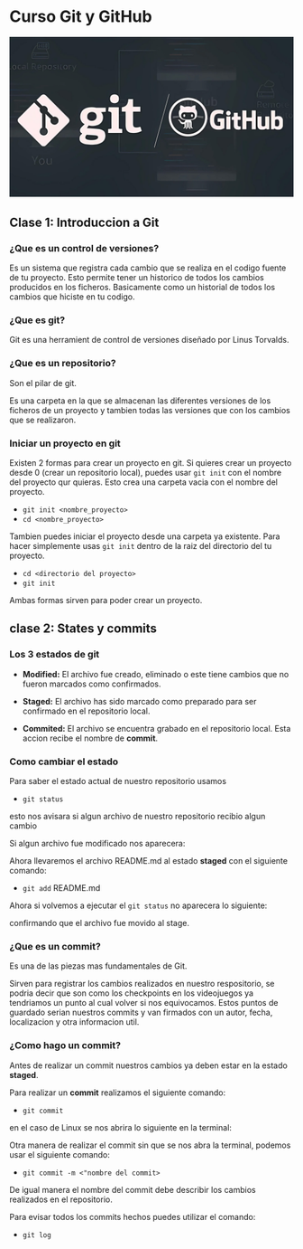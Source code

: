 # Curso Git y GitHub
![imagen_git_github](imagenes/R.jpeg)
## Clase 1: Introduccion a Git
### ¿Que es un control de versiones?
Es un sistema que registra cada cambio que se realiza 
en el codigo fuente de tu proyecto.
Esto permite tener un historico de todos los cambios 
producidos en los ficheros.
Basicamente como un historial de todos los cambios que 
hiciste en tu codigo. 
### ¿Que es git?
Git es una herramient de control de versiones diseñado por Linus Torvalds.
### ¿Que es un repositorio?
Son el pilar de git.

Es una carpeta en la que se almacenan las diferentes versiones de los ficheros 
de un proyecto y tambien todas las versiones que con los cambios que se realizaron.
### Iniciar un proyecto en git
Existen 2 formas para crear un proyecto en git.
Si quieres crear un proyecto desde 0 (crear un repositorio local), puedes usar `git init` con el nombre del proyecto qur quieras. Esto crea una carpeta vacia con el nombre del proyecto.
* ` git init <nombre_proyecto> ` 
* `cd <nombre_proyecto>`

Tambien puedes iniciar el proyecto desde una carpeta ya existente. Para hacer simplemente usas `git init` dentro de la raiz del directorio del tu proyecto.
* `cd <directorio del proyecto>`
* `git init`

Ambas formas sirven para poder crear un proyecto.
## clase 2: States y commits
### Los 3 estados de git 
* **Modified:** El archivo fue creado, eliminado o este tiene cambios que no fueron marcados como confirmados.

* **Staged:** El archivo has sido marcado como preparado para ser confirmado en el repositorio local.

* **Commited:** El archivo se encuentra grabado en el repositorio local. Esta accion recibe el nombre de **commit**.

### Como cambiar el estado
Para saber el estado actual de nuestro repositorio usamos
* `git status`

esto nos avisara si algun archivo de nuestro repositorio recibio algun cambio 

Si algun archivo fue modificado nos aparecera:

Ahora llevaremos el archivo README.md al estado **staged** con el siguiente comando:
* `git add` README.md

Ahora si volvemos a ejecutar el `git status` no aparecera lo siguiente:

confirmando que el archivo fue movido al stage.


### ¿Que es un commit?
Es una de las piezas mas fundamentales de Git.

Sirven para registrar los cambios realizados en nuestro respositorio, se podria decir que son como los checkpoints en los videojuegos ya tendriamos un punto al cual volver si nos equivocamos. Estos puntos de guardado serian nuestros commits y van firmados con un autor, fecha, localizacion y otra informacion util.

### ¿Como hago un commit?
Antes de realizar un commit nuestros cambios ya deben estar en la estado **staged**.

Para realizar un **commit** realizamos el siguiente comando:
* `git commit` 

en el caso de Linux se nos abrira lo siguiente en la terminal:

Otra manera de realizar el commit sin que se nos abra la terminal, podemos usar el siguiente comando:
* `git commit -m <"nombre del commit>` 

De igual manera el nombre del commit debe describir los cambios realizados en el repositorio.

Para evisar todos los commits hechos puedes utilizar el comando: 
 * `git log`
